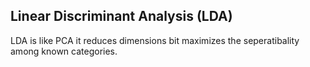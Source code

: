 ## Linear Discriminant Analysis (LDA)

LDA is like PCA it reduces dimensions bit maximizes the seperatibality among known categories.
